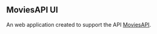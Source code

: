 
## MoviesAPI UI

An web application created to support the API [MoviesAPI](https://github.com/Mitiolf/MoviesAPI).
